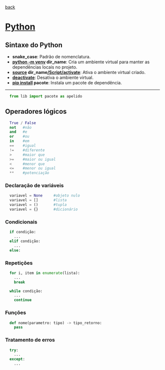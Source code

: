 [back](../readme.md)
# [Python](https://www.python.org/doc/)
## Sintaxe do Python
* **snake_case**: Padrão de nomenclatura.
* **<ins>python -m venv</ins> dir_name**: Cria um ambiente virtual para manter as dependências locais no projeto.
* **<ins>source</ins> dir_name<ins>/Script/activate</ins>**: Ativa o ambiente virtual criado.
* **<ins>deactivate</ins>**: Desativa o ambiente virtual. 
* **<ins>pip install</ins> pacote**: Instala um pacote de dependência.
---
```python
  from lib import pacote as apelido
```
## Operadores lógicos
```python
  True / False
  not   #não
  and   #e
  or    #ou
  in    #em
  ==    #igual
  !=    #diferente
  >     #maior que
  >=    #maior ou igual
  <     #menor que
  <=    #menor ou igual
  **    #potenciação
```
### Declaração de variáveis
```python
  variavel = None     #objeto nulo
  variavel = []       #lista
  variavel = ()       #tupla
  variavel = {}       #dicionário
```
### Condicionais
```python
  if condição:
    ...
  elif condição:
    ...
  else:
```
### Repetições
```python
  for i, item in enumerate(lista):
    ...
    break
```
```python
  while condição:
    ...
    continue
```
### Funções
```python
  def nome(parametro: tipo) -> tipo_retorno:
    pass
```
### Tratamento de erros
```python
  try:
    ...
  except:
    ...
```